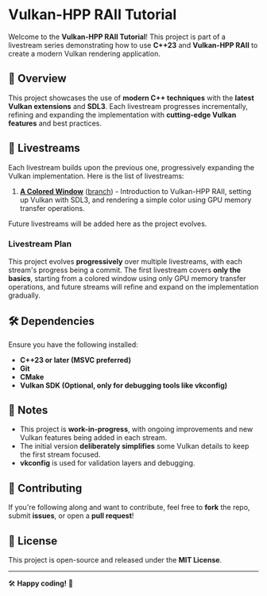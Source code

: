 # Vulkan-HPP RAII Tutorial

Welcome to the **Vulkan-HPP RAII Tutorial**! This project is part of a livestream series demonstrating how to use
**C++23** and **Vulkan-HPP RAII** to create a modern Vulkan rendering application.

## 🚀 Overview

This project showcases the use of **modern C++ techniques** with the **latest Vulkan extensions** and **SDL3**. Each
livestream progresses incrementally, refining and expanding the implementation with **cutting-edge Vulkan features** and
best practices.

## 🎥 Livestreams

Each livestream builds upon the previous one, progressively expanding the Vulkan implementation. Here is the list of
livestreams:

1. **[A Colored Window](https://www.youtube.com/watch?v=43sDPSSG0-U)**
   ([branch](https://github.com/ilyas-taouaou/codotaku_vulkanic/tree/colored-window)) - Introduction to Vulkan-HPP
   RAII,
   setting up
   Vulkan with SDL3, and rendering a simple color using GPU memory transfer operations.

Future livestreams will be added here as the project evolves.

### **Livestream Plan**

This project evolves **progressively** over multiple livestreams, with each stream's progress being a commit. The first
livestream covers **only the basics**, starting from a colored window using only GPU memory transfer operations, and
future streams will refine and expand on the implementation gradually.

## 🛠 Dependencies

Ensure you have the following installed:

- **C++23 or later (MSVC preferred)**
- **Git**
- **CMake**
- **Vulkan SDK (Optional, only for debugging tools like vkconfig)**

## 📝 Notes

- This project is **work-in-progress**, with ongoing improvements and new Vulkan features being added in each stream.
- The initial version **deliberately simplifies** some Vulkan details to keep the first stream focused.
- **vkconfig** is used for validation layers and debugging.

## 🌟 Contributing

If you're following along and want to contribute, feel free to **fork** the repo, submit **issues**, or open a **pull
request**!

## 📜 License

This project is open-source and released under the **MIT License**.

---

🛠 **Happy coding!** 🚀

